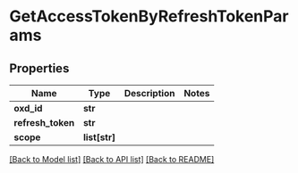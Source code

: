 # GetAccessTokenByRefreshTokenParams

## Properties
Name | Type | Description | Notes
------------ | ------------- | ------------- | -------------
**oxd_id** | **str** |  | 
**refresh_token** | **str** |  | 
**scope** | **list[str]** |  | 

[[Back to Model list]](../README.md#documentation-for-models) [[Back to API list]](../README.md#documentation-for-api-endpoints) [[Back to README]](../README.md)

